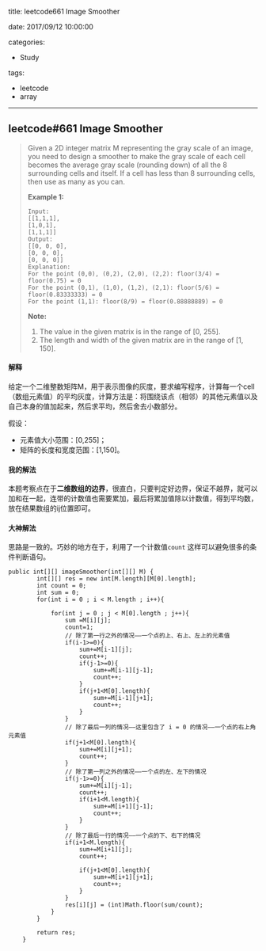 title: leetcode661 Image Smoother

date: 2017/09/12 10:00:00

categories:

- Study

tags:

- leetcode
- array

---

## leetcode#661 Image Smoother

>Given a 2D integer matrix M representing the gray scale of an image, you need to design a smoother to make the gray scale of each cell becomes the average gray scale (rounding down) of all the 8 surrounding cells and itself. If a cell has less than 8 surrounding cells, then use as many as you can.
>
>**Example 1:**
>
>```
>Input:
>[[1,1,1],
> [1,0,1],
> [1,1,1]]
>Output:
>[[0, 0, 0],
> [0, 0, 0],
> [0, 0, 0]]
>Explanation:
>For the point (0,0), (0,2), (2,0), (2,2): floor(3/4) = floor(0.75) = 0
>For the point (0,1), (1,0), (1,2), (2,1): floor(5/6) = floor(0.83333333) = 0
>For the point (1,1): floor(8/9) = floor(0.88888889) = 0
>
>```
>
>**Note:**
>
>1. The value in the given matrix is in the range of [0, 255].
>2. The length and width of the given matrix are in the range of [1, 150].

#### 解释

给定一个二维整数矩阵M，用于表示图像的灰度，要求编写程序，计算每一个cell（数组元素值）的平均灰度，计算方法是：将围绕该点（相邻）的其他元素值以及自己本身的值加起来，然后求平均，然后舍去小数部分。

假设：

- 元素值大小范围：[0,255]；
- 矩阵的长度和宽度范围：[1,150]。

#### 我的解法

本题考察点在于**二维数组的边界**，很直白，只要判定好边界，保证不越界，就可以加和在一起，连带的计数值也需要累加，最后将累加值除以计数值，得到平均数，放在结果数组的ij位置即可。

#### 大神解法

思路是一致的。巧妙的地方在于，利用了一个计数值`count` 这样可以避免很多的条件判断语句。

```
public int[][] imageSmoother(int[][] M) {
        int[][] res = new int[M.length][M[0].length];
        int count = 0;
        int sum = 0;
        for(int i = 0 ; i < M.length ; i++){
            
            for(int j = 0 ; j < M[0].length ; j++){
                sum =M[i][j];
                count=1;
                // 除了第一行之外的情况——一个点的上、右上、左上的元素值
                if(i-1>=0){
                    sum+=M[i-1][j];
                    count++;
                    if(j-1>=0){
                        sum+=M[i-1][j-1];
                        count++;
                    } 
                    if(j+1<M[0].length){
                        sum+=M[i-1][j+1];
                        count++;  
                    }
                }
            	// 除了最后一列的情况——这里包含了 i = 0 的情况——一个点的右上角元素值
                if(j+1<M[0].length){
                    sum+=M[i][j+1];
                    count++;
                }
                // 除了第一列之外的情况——一个点的左、左下的情况
                if(j-1>=0){
                    sum+=M[i][j-1];
                    count++;
                    if(i+1<M.length){
                        sum+=M[i+1][j-1];
                        count++;
                    }
                }
				// 除了最后一行的情况——一个点的下、右下的情况                
                if(i+1<M.length){
                    sum+=M[i+1][j];
                    count++;
                    
                    if(j+1<M[0].length){
                        sum+=M[i+1][j+1];
                        count++;
                    }
                }
                res[i][j] = (int)Math.floor(sum/count);
            }
        }
        
        return res;
    }
```
